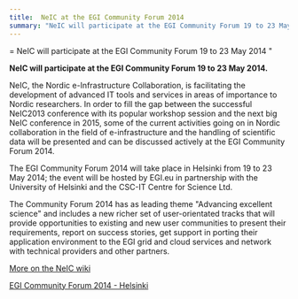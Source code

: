 ```yaml
---
title:  NeIC at the EGI Community Forum 2014 
summary: "NeIC will participate at the EGI Community Forum 19 to 23 May 2014."
---
```


= NeIC will participate at the EGI Community Forum 19 to 23 May 2014 "

**NeIC will participate at the EGI Community Forum 19 to 23 May 2014.**

NeIC, the Nordic e-Infrastructure Collaboration, is facilitating the development of advanced IT tools and services in areas of importance to Nordic researchers. In order to fill the gap between the successful NeIC2013 conference with its popular workshop session and the next big NeIC conference in 2015, some of the current activities going on in Nordic collaboration in the field of e-infrastructure and the handling of scientific data will be presented and can be discussed actively at the EGI Community Forum 2014.

The EGI Community Forum 2014 will take place in Helsinki from 19 to 23 May 2014; the event will be hosted by EGI.eu in partnership with the University of Helsinki and the CSC-IT Centre for Science Ltd.

The Community Forum 2014 has as leading theme "Advancing excellent science" and includes a new richer set of user-orientated tracks that will provide opportunities to existing and new user communities to present their requirements, report on success stories, get support in porting their application environment to the EGI grid and cloud services and network with technical providers and other partners.

[More on the NeIC wiki](https://wiki.neic.no/wiki/NeIC_at_the_EGI_Community_Forum_2014)

[EGI Community Forum 2014 - Helsinki](https://indico.egi.eu/indico/conferenceDisplay.py?confId=1994)

